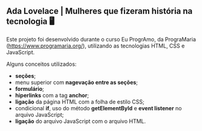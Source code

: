 ## Ada Lovelace | Mulheres que fizeram história na tecnologia 🖥️

Este projeto foi desenvolvido durante o curso Eu ProgrAmo, da PrograMaria (https://www.programaria.org/), utilizando as tecnologias HTML, CSS e JavaScript. 

Alguns conceitos utilizados:
- **seções**;
- menu superior com **nagevação entre as seções**;
- **formulário**;
- **hiperlinks** com a tag **anchor**;
- **ligação** da página HTML com a folha de estilo CSS;
- condicional **if**, uso do método **getElementById**  e **event listener** no arquivo JavaScript;
- **ligação** do arquivo JavaScript com o arquivo HTML.
